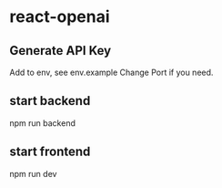 # react-openai

## Generate API Key

Add to env, see env.example
Change Port if you need.

## start backend

npm run backend

## start frontend

npm run dev